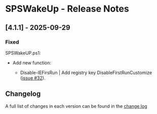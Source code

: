 # SPSWakeUp - Release Notes

## [4.1.1] - 2025-09-29

### Fixed

SPSWakeUP.ps1:

- Add new function:

  - Disable-IEFirsRun | Add registry key DisableFirstRunCustomize ([issue #32](https://github.com/luigilink/SPSWakeUp/issues/32)).

## Changelog

A full list of changes in each version can be found in the [change log](CHANGELOG.md)
